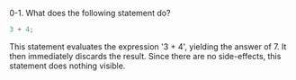 0-1. What does the following statement do?

```cpp
3 + 4;
```

This statement evaluates the expression '3 + 4', yielding the answer of 7. It then immediately discards the result. Since there are no side-effects, this statement does nothing visible.
